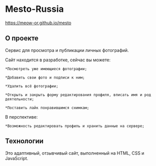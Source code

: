 # Mesto-Russia

https://meow-or.github.io/mesto

## О проекте

Сервис для просмотра и публикации личных фотографий.

Сайт находится в разработке, сейчас вы можете:

    *Посмотреть уже имеющиеся фотографии;

    *Добавить свои фото и подписи к ним;

    *Удалить всё фотографии;

    *Открыть и закрыть форму редактирования профиля, вписать имя и род деятельности;

    *Поставить лайк понравившимся снимкам;


В перспективе:

    *Возможность редактировать профиль и хранить данные на сервере;

    

## Технологии

Это адаптивный, отзывчивый сайт, выполненный на HTML, СSS и JavaScript.